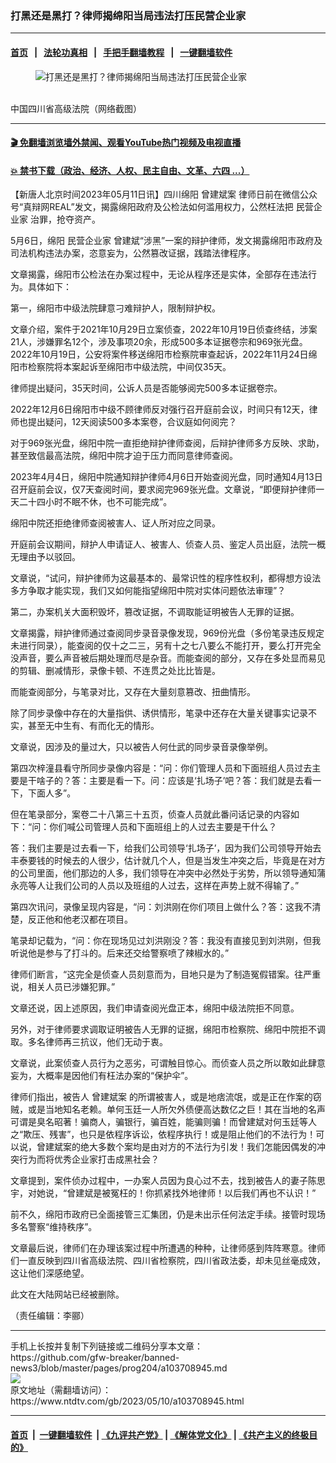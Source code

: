 ### 打黑还是黑打？律师揭绵阳当局违法打压民营企业家
------------------------

#### [首页](https://github.com/gfw-breaker/banned-news3/blob/master/README.md) &nbsp;&nbsp;|&nbsp;&nbsp; [法轮功真相](https://github.com/begood0513/basic/blob/master/README.md)  &nbsp;&nbsp;|&nbsp;&nbsp; [手把手翻墙教程](https://github.com/gfw-breaker/guides/wiki)  &nbsp;&nbsp;|&nbsp;&nbsp; [一键翻墙软件](https://github.com/gfw-breaker/nogfw/blob/master/README.md)  



<div><div class="featured_image">
 <figure>
  <img alt="打黑还是黑打？律师揭绵阳当局违法打压民营企业家" src="https://i.ntdtv.com/assets/uploads/2023/05/id103708951-0083UiVwgy1hcx4ac9eqsj31t10u0tra-800x450.jpg"/>
 </figure><br/>
 <span class="caption">
  中国四川省高级法院（网络截图）
 </span>
</div>
</div><hr/>

#### [ 🎬  免翻墙浏览墙外禁闻、观看YouTube热门视频及电视直播](https://github.com/gfw-breaker/HelloWorld)

#### [ 💥  禁书下载（政治、经济、人权、民主自由、文革、六四 ...）](https://github.com/gfw-breaker/books/blob/master/README.md)

<div><div class="post_content" itemprop="articleBody">
 <p>
  【新唐人北京时间2023年05月11日讯】四川绵阳
  <ok href="https://www.ntdtv.com/gb/曾建斌案.htm">
   曾建斌案
  </ok>
  律师日前在微信公众号“真辩网REAL”发文，揭露绵阳政府及公检法如何滥用权力，公然枉法把
  <ok href="https://www.ntdtv.com/gb/民营企业家.htm">
   民营企业家
  </ok>
  治罪，抢夺资产。
 </p>
 <p>
  5月6日，绵阳
  <ok href="https://www.ntdtv.com/gb/民营企业家.htm">
   民营企业家
  </ok>
  曾建斌“涉黑”一案的辩护律师，发文揭露绵阳市政府及司法机构违法办案，恣意妄为，公然篡改证据，践踏法律程序。
 </p>
 <p>
  文章揭露，绵阳市公检法在办案过程中，无论从程序还是实体，全部存在违法行为。具体如下：
 </p>
 <p>
  第一，绵阳市中级法院肆意刁难辩护人，限制辩护权。
 </p>
 <p>
  文章介绍，案件于2021年10月29日立案侦查，2022年10月19日侦查终结，涉案21人，涉嫌罪名12个，涉及事项20余，形成500多本证据卷宗和969张光盘。2022年10月19日，公安将案件移送绵阳市检察院审查起诉，2022年11月24日绵阳市检察院将本案起诉至绵阳市中级法院，中间仅35天。
 </p>
 <p>
  律师提出疑问，35天时间，公诉人员是否能够阅完500多本证据卷宗。
 </p>
 <p>
  2022年12月6日绵阳市中级不顾律师反对强行召开庭前会议，时间只有12天，律师也提出疑问，12天阅读500多本案卷，合议庭如何阅完？
 </p>
 <p>
  对于969张光盘，绵阳中院一直拒绝辩护律师查阅，后辩护律师多方反映、求助，甚至致信最高法院，绵阳中院才迫于压力而同意律师查阅。
 </p>
 <p>
  2023年4月4日，绵阳中院通知辩护律师4月6日开始查阅光盘，同时通知4月13日召开庭前会议，仅7天查阅时间，要求阅完969张光盘。文章说，“即便辩护律师一天二十四小时不眠不休，也不可能完成”。
 </p>
 <p>
  绵阳中院还拒绝律师查阅被害人、证人所对应之同录。
 </p>
 <p>
  开庭前会议期间，辩护人申请证人、被害人、侦查人员、鉴定人员出庭，法院一概无理由予以驳回。
 </p>
 <p>
  文章说，“试问，辩护律师为这最基本的、最常识性的程序性权利，都得想方设法多方争取才能实现，我们又如何能指望绵阳中院对实体问题依法审理”？
 </p>
 <p>
  第二，办案机关大面积毁坏，篡改证据，不调取能证明被告人无罪的证据。
 </p>
 <p>
  文章揭露，辩护律师通过查阅同步录音录像发现，969份光盘（多份笔录违反规定未进行同录），能查阅的仅十之二三，另有十之七八要么不能打开，要么打开完全没声音，要么声音被后期处理而尽是杂音。而能查阅的部分，又存在多处显而易见的剪辑、删减情形，录像卡顿、不连贯之处比比皆是。
 </p>
 <p>
  而能查阅部分，与笔录对比，又存在大量刻意篡改、扭曲情形。
 </p>
 <p>
  除了同步录像中存在的大量指供、诱供情形，笔录中还存在大量关键事实记录不实，甚至无中生有、有而化无的情形。
 </p>
 <p>
  文章说，因涉及的量过大，只以被告人何仕武的同步录音录像举例。
 </p>
 <p>
  第四次梓潼县看守所同步录像内容是：“问：你们管理人员和下面班组人员过去主要是干啥子的？答：主要是看一下。问：应该是‘扎场子’吧？答：我们就是去看一下，下面人多”。
 </p>
 <p>
  但在笔录部分，案卷二十八第三十五页，侦查人员就此番问话记录的内容如下：“问：你们喊公司管理人员和下面班组上的人过去主要是干什么？
 </p>
 <p>
  答：我们主要是过去看一下，给我们公司领导‘扎场子’，因为我们公司领导开始去丰泰要钱的时候去的人很少，估计就几个人，但是当发生冲突之后，毕竟是在对方的公司里面，他们那边的人多，我们领导在冲突中必然处于劣势，所以领导通知蒲永亮等人让我们公司的人员以及班组的人过去，这样在声势上就不得输了。”
 </p>
 <p>
  第四次讯问，录像呈现内容是，“问：刘洪刚在你们项目上做什么？答：这我不清楚，反正他和他老汉都在项目。
 </p>
 <p>
  笔录却记载为，“问：你在现场见过刘洪刚没？答：我没有直接见到刘洪刚，但我听说他是参与了打斗的。后来还交给警察喷了辣椒水的。”
 </p>
 <p>
  律师们断言，“这完全是侦查人员刻意而为，目地只是为了制造冤假错案。往严重说，相关人员已涉嫌犯罪。”
 </p>
 <p>
  文章还说，因上述原因，我们申请查阅光盘正本，绵阳中级法院拒不同意。
 </p>
 <p>
  另外，对于律师要求调取证明被告人无罪的证据，绵阳市检察院、绵阳中院拒不调取。多名律师再三抗议，他们无动于衷。
 </p>
 <p>
  文章说，此案侦查人员行为之恶劣，可谓触目惊心。而侦查人员之所以敢如此肆意妄为，大概率是因他们有枉法办案的“保护伞”。
 </p>
 <p>
  律师们指出，被告人
  <ok href="https://www.ntdtv.com/gb/曾建斌案.htm">
   曾建斌案
  </ok>
  的所谓被害人，或是地痞流氓，或是正在作案的窃贼，或是当地知名老赖。单何玉廷一人所欠外债便高达数亿之巨！其在当地的名声可谓是臭名昭著！骗商人，骗银行，骗百姓，能骗则骗！而曾建斌对何玉廷等人之“欺压、残害”，也只是依程序诉讼，依程序执行！或是阻止他们的不法行为！可以说，曾建斌案的绝大多数个案均是由对方的不法行为引发！我们怎能因偶发的冲突行为而将优秀企业家打击成黑社会？
 </p>
 <p>
  文章提到，案件侦办过程中，一办案人员因为良心过不去，找到被告人的妻子陈思宇，对她说，“曾建斌是被冤枉的！你抓紧找外地律师！以后我们再也不认识！”
 </p>
 <p>
  前不久，绵阳市政府已全面接管三汇集团，仍是未出示任何法定手续。接管时现场多名警察“维持秩序”。
 </p>
 <p>
  文章最后说，律师们在办理该案过程中所遭遇的种种，让律师感到阵阵寒意。律师们一直反映到四川省高级法院、四川省检察院，四川省政法委，却未见丝毫成效，这让他们深感绝望。
 </p>
 <p>
  此文在大陆网站已经被删除。
 </p>
 <p>
  （责任编辑：李郦）
 </p>
 <div class="single_ad">
 </div>
</div>
</div>
<hr/>
手机上长按并复制下列链接或二维码分享本文章：<br/>
https://github.com/gfw-breaker/banned-news3/blob/master/pages/prog204/a103708945.md <br/>
<a href='https://github.com/gfw-breaker/banned-news3/blob/master/pages/prog204/a103708945.md'><img src='https://github.com/gfw-breaker/banned-news3/blob/master/pages/prog204/a103708945.md.png'/></a> <br/>
原文地址（需翻墙访问）：https://www.ntdtv.com/gb/2023/05/10/a103708945.html


------------------------
#### [首页](https://github.com/gfw-breaker/banned-news3/blob/master/README.md) &nbsp;|&nbsp; [一键翻墙软件](https://github.com/gfw-breaker/nogfw/blob/master/README.md) &nbsp;| [《九评共产党》](https://github.com/gfw-breaker/9ping.md/blob/master/README.md#九评之一评共产党是什么) | [《解体党文化》](https://github.com/gfw-breaker/jtdwh.md/blob/master/README.md) | [《共产主义的终极目的》](https://github.com/gfw-breaker/gczydzjmd.md/blob/master/README.md)


<img src='http://gfw-breaker.win/banned-news3/pages/prog204/a103708945.md' width='0px' height='0px'/>